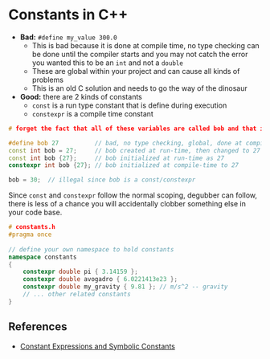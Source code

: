 # Constants in C++

- **Bad:** `#define my_value 300.0`
    - This is bad because it is done at compile time, no type checking can be done
    until the compiler starts and you may not catch the error you wanted this to 
    be an `int` and not a `double`
    - These are global within your project and can cause all kinds of problems
    - This is an old C solution and needs to go the way of the dinosaur
- **Good:** there are 2 kinds of constants
    - `const` is a run type constant that is define during execution
    - `constexpr` is a compile time constant
 
```cpp
# forget the fact that all of these variables are called bob and that is an issue!

#define bob 27          // bad, no type checking, global, done at compile-time
const int bob = 27;     // bob created at run-time, then changed to 27
const int bob {27};     // bob initialized at run-time as 27
constexpr int bob {27}; // bob initialized at compile-time to 27

bob = 30;  // illegal since bob is a const/constexpr
```
Since `const` and `constexpr` follow the normal scoping, degubber can follow, there is less of a 
chance you will accidentally clobber something else in your code base.
 
```cpp
# constants.h
#pragma once
 
// define your own namespace to hold constants
namespace constants
{
    constexpr double pi { 3.14159 };
    constexpr double avogadro { 6.0221413e23 };
    constexpr double my_gravity { 9.81 }; // m/s^2 -- gravity
    // ... other related constants
}
```
 
## References
 
- [Constant Expressions and Symbolic Constants](https://www.learncpp.com/cpp-tutorial/const-constexpr-and-symbolic-constants/)
